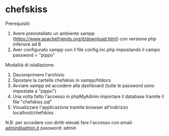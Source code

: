 # chefskiss

Prerequisiti:
1. Avere preinstallato un ambiente xampp (https://www.apachefriends.org/it/download.html) con versione php inferiore ad 8
2. Aver configurato xampp con il file config.inc.php impostando il campo password = "pippo"


Modalità di istallazione:
1. Decomprimere l'archivio 
2. Spostare la cartella chefskiss in xampp/htdocs
3. Avviare xampp ed accedere alla dashboard (tutte le password sono impostate a "pippo")
4. Una volta fatto l'accesso in phpMyAdmin importare il database tramite il file "chefskiss.sql"
5. Visualizzare l'applicazione tramite browser all'indirizzo localhost/chefskiss


N.B. per accedere con diritti elevati fare l'accesso con email: admin@admin.it password: admin